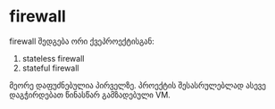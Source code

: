 # firewall

firewall შედგება ორი ქვეპროექტისგან:

1. stateless firewall
2. stateful firewall

მეორე დაფუძნებულია პირველზე. პროექტის შესასრულებლად ასევე დაგჭირდებათ წინასწარ გამზადებული VM.
